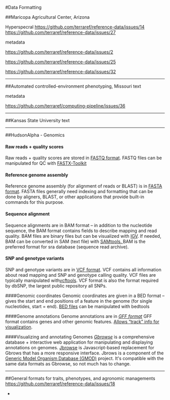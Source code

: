 #Data Formatting

##Maricopa Agricultural Center, Arizona


Hyperspecral
https://github.com/terraref/reference-data/issues/14
https://github.com/terraref/reference-data/issues/27




metadata 

https://github.com/terraref/reference-data/issues/2  

https://github.com/terraref/reference-data/issues/25

https://github.com/terraref/reference-data/issues/32


-------------------
##Automated controlled-environment phenotyping, Missouri 
text

metadata

https://github.com/terraref/computing-pipeline/issues/36



-------------------
##Kansas State University 
text

-------------------
##HudsonAlpha - Genomics 


#### **Raw reads + quality scores**
Raw reads + quality scores are stored in [FASTQ format](http://maq.sourceforge.net/fastq.shtml). FASTQ files can be manipulated for QC with [FASTX-Toolkit](http://hannonlab.cshl.edu/fastx_toolkit/)



#### **Reference genome assembly**
Reference genome assembly (for alignment of reads or BLAST) is in [FASTA format](https://en.wikipedia.org/wiki/FASTA_format). FASTA files generally need indexing and formatting that can be done by aligners, BLAST, or other applications that provide built-in commands for this purpose.


#### **Sequence alignment**
Sequence alignments are in BAM format – in addition to the nucleotide sequence, the BAM format contains fields to describe mapping and read quality. BAM files are binary files but can be visualized with [IGV](http://www.broadinstitute.org/igv/). If needed, BAM can be converted in SAM (text file) with [SAMtools. ](http://samtools.sourceforge.net/)BAM is the preferred format for sra database (sequence read archive).


#### SNP and genotype variants
SNP and genotype variants are in [VCF format](http://www.1000genomes.org/wiki/Analysis/Variant%20Call%20Format/vcf-variant-call-format-version-40). VCF contains all information about read mapping and SNP and genotype calling quality. VCF files are typically manipulated with[vcftools](https://vcftools.github.io/index.html). VCF format is also the format required by dbSNP, the largest public repository all SNPs.


####Genomic coordinates
Genomic coordinates are given in a BED format – gives the start and end positions of a feature in the genome (for single nucleotides, start = end). [BED files](http://www.ensembl.org/info/website/upload/bed.html) can be manipulated with bedtools


####Genome annotations
Genome annotations are in [*GFF format*](http://useast.ensembl.org/info/website/upload/gff.html) GFF format contains genes and other genomic features. [Allows “track” info for visualization](http://useast.ensembl.org/info/website/upload/gff.html).


####Visualizing and annotating Genomes
[*Gbrowse*](http://gmod.org/wiki/GBrowse) is a comprehensive database + interactive web application for manipulating and displaying annotations on genomes. [Jbrowse](http://jbrowse.org/) is Javascript-based replacement for Gbrows that has a more responsive interface. Jbrows is a component of the [Generic Model Organism Database (GMOD)](http://gmod.org/wiki/Main_Page) project. It's compatible with the same data formats as Gbrowse, so not much has to change.

 -------------------

##General formats for traits, phenotypes, and agronomic managements
https://github.com/terraref/reference-data/issues/18



-


